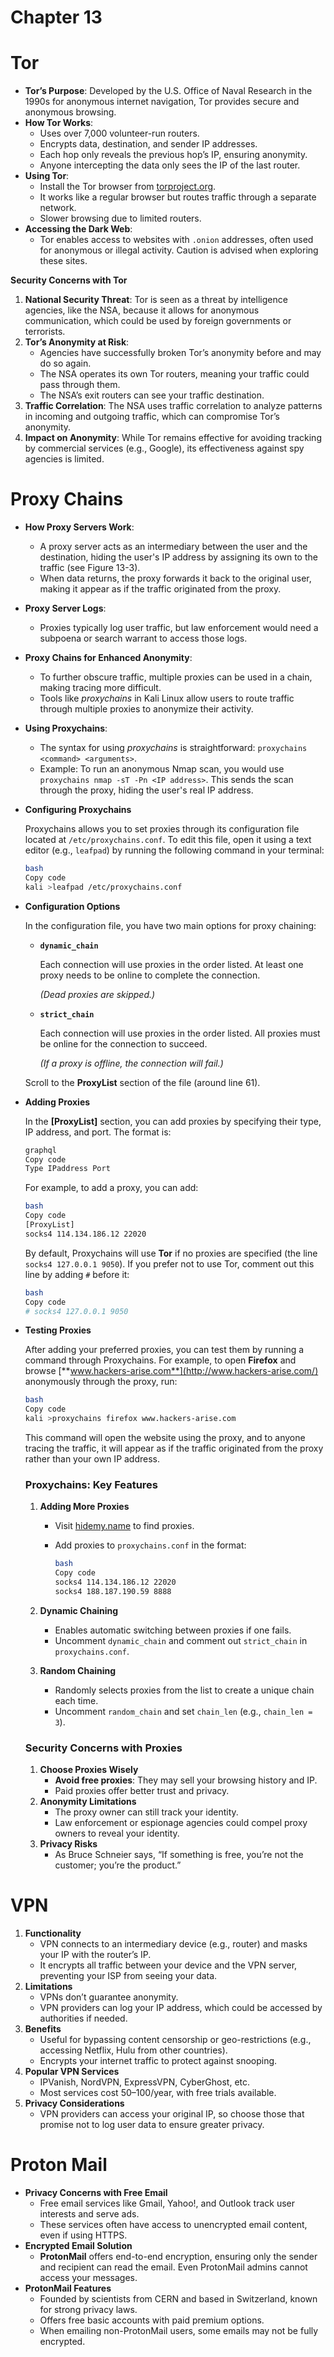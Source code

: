 # Chapter 13

# Tor

- **Tor’s Purpose**: Developed by the U.S. Office of Naval Research in the 1990s for anonymous internet navigation, Tor provides secure and anonymous browsing.
- **How Tor Works**:
    - Uses over 7,000 volunteer-run routers.
    - Encrypts data, destination, and sender IP addresses.
    - Each hop only reveals the previous hop’s IP, ensuring anonymity.
    - Anyone intercepting the data only sees the IP of the last router.
- **Using Tor**:
    - Install the Tor browser from [torproject.org](https://www.torproject.org/).
    - It works like a regular browser but routes traffic through a separate network.
    - Slower browsing due to limited routers.
- **Accessing the Dark Web**:
    - Tor enables access to websites with `.onion` addresses, often used for anonymous or illegal activity. Caution is advised when exploring these sites.

**Security Concerns with Tor**

1. **National Security Threat**: Tor is seen as a threat by intelligence agencies, like the NSA, because it allows for anonymous communication, which could be used by foreign governments or terrorists.
2. **Tor’s Anonymity at Risk**:
    - Agencies have successfully broken Tor’s anonymity before and may do so again.
    - The NSA operates its own Tor routers, meaning your traffic could pass through them.
    - The NSA’s exit routers can see your traffic destination.
3. **Traffic Correlation**: The NSA uses traffic correlation to analyze patterns in incoming and outgoing traffic, which can compromise Tor’s anonymity.
4. **Impact on Anonymity**: While Tor remains effective for avoiding tracking by commercial services (e.g., Google), its effectiveness against spy agencies is limited.

# Proxy Chains

- **How Proxy Servers Work**:
    - A proxy server acts as an intermediary between the user and the destination, hiding the user's IP address by assigning its own to the traffic (see Figure 13-3).
    - When data returns, the proxy forwards it back to the original user, making it appear as if the traffic originated from the proxy.
- **Proxy Server Logs**:
    - Proxies typically log user traffic, but law enforcement would need a subpoena or search warrant to access those logs.
- **Proxy Chains for Enhanced Anonymity**:
    - To further obscure traffic, multiple proxies can be used in a chain, making tracing more difficult.
    - Tools like *proxychains* in Kali Linux allow users to route traffic through multiple proxies to anonymize their activity.
- **Using Proxychains**:
    - The syntax for using *proxychains* is straightforward: `proxychains <command> <arguments>`.
    - Example: To run an anonymous Nmap scan, you would use `proxychains nmap -sT -Pn <IP address>`. This sends the scan through the proxy, hiding the user's real IP address.

- **Configuring Proxychains**
    
    Proxychains allows you to set proxies through its configuration file located at `/etc/proxychains.conf`. To edit this file, open it using a text editor (e.g., `leafpad`) by running the following command in your terminal:
    
    ```bash
    bash
    Copy code
    kali >leafpad /etc/proxychains.conf
    
    ```
    
- **Configuration Options**
    
    In the configuration file, you have two main options for proxy chaining:
    
    - **`dynamic_chain`**
        
        Each connection will use proxies in the order listed. At least one proxy needs to be online to complete the connection.
        
        *(Dead proxies are skipped.)*
        
    - **`strict_chain`**
        
        Each connection will use proxies in the order listed. All proxies must be online for the connection to succeed.
        
        *(If a proxy is offline, the connection will fail.)*
        
    
    Scroll to the **ProxyList** section of the file (around line 61).
    
- **Adding Proxies**
    
    In the **[ProxyList]** section, you can add proxies by specifying their type, IP address, and port. The format is:
    
    ```graphql
    graphql
    Copy code
    Type IPaddress Port
    
    ```
    
    For example, to add a proxy, you can add:
    
    ```bash
    bash
    Copy code
    [ProxyList]
    socks4 114.134.186.12 22020
    
    ```
    
    By default, Proxychains will use **Tor** if no proxies are specified (the line `socks4 127.0.0.1 9050`). If you prefer not to use Tor, comment out this line by adding `#` before it:
    
    ```bash
    bash
    Copy code
    # socks4 127.0.0.1 9050
    
    ```
    
- **Testing Proxies**
    
    After adding your preferred proxies, you can test them by running a command through Proxychains. For example, to open **Firefox** and browse [**www.hackers-arise.com**](http://www.hackers-arise.com/) anonymously through the proxy, run:
    
    ```bash
    bash
    Copy code
    kali >proxychains firefox www.hackers-arise.com
    
    ```
    
    This command will open the website using the proxy, and to anyone tracing the traffic, it will appear as if the traffic originated from the proxy rather than your own IP address.
    
    ### **Proxychains: Key Features**
    
    1. **Adding More Proxies**
        - Visit [hidemy.name](http://www.hidemy.name/) to find proxies.
        - Add proxies to `proxychains.conf` in the format:
            
            ```bash
            bash
            Copy code
            socks4 114.134.186.12 22020
            socks4 188.187.190.59 8888
            
            ```
            
    2. **Dynamic Chaining**
        - Enables automatic switching between proxies if one fails.
        - Uncomment `dynamic_chain` and comment out `strict_chain` in `proxychains.conf`.
    3. **Random Chaining**
        - Randomly selects proxies from the list to create a unique chain each time.
        - Uncomment `random_chain` and set `chain_len` (e.g., `chain_len = 3`).
    
    ### **Security Concerns with Proxies**
    
    1. **Choose Proxies Wisely**
        - **Avoid free proxies**: They may sell your browsing history and IP.
        - Paid proxies offer better trust and privacy.
    2. **Anonymity Limitations**
        - The proxy owner can still track your identity.
        - Law enforcement or espionage agencies could compel proxy owners to reveal your identity.
    3. **Privacy Risks**
        - As Bruce Schneier says, “If something is free, you’re not the customer; you’re the product.”
    

# VPN

1. **Functionality**
    - VPN connects to an intermediary device (e.g., router) and masks your IP with the router’s IP.
    - It encrypts all traffic between your device and the VPN server, preventing your ISP from seeing your data.
2. **Limitations**
    - VPNs don’t guarantee anonymity.
    - VPN providers can log your IP address, which could be accessed by authorities if needed.
3. **Benefits**
    - Useful for bypassing content censorship or geo-restrictions (e.g., accessing Netflix, Hulu from other countries).
    - Encrypts your internet traffic to protect against snooping.
4. **Popular VPN Services**
    - IPVanish, NordVPN, ExpressVPN, CyberGhost, etc.
    - Most services cost $50–$100/year, with free trials available.
5. **Privacy Considerations**
    - VPN providers can access your original IP, so choose those that promise not to log user data to ensure greater privacy.

# Proton Mail

- **Privacy Concerns with Free Email**
    - Free email services like Gmail, Yahoo!, and Outlook track user interests and serve ads.
    - These services often have access to unencrypted email content, even if using HTTPS.
- **Encrypted Email Solution**
    - **ProtonMail** offers end-to-end encryption, ensuring only the sender and recipient can read the email. Even ProtonMail admins cannot access your messages.
- **ProtonMail Features**
    - Founded by scientists from CERN and based in Switzerland, known for strong privacy laws.
    - Offers free basic accounts with paid premium options.
    - When emailing non-ProtonMail users, some emails may not be fully encrypted.